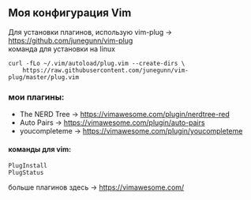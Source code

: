 ## Моя конфигурация Vim  
Для установки плагинов, использую vim-plug -> https://github.com/junegunn/vim-plug  
команда для установки на linux
```
curl -fLo ~/.vim/autoload/plug.vim --create-dirs \
    https://raw.githubusercontent.com/junegunn/vim-plug/master/plug.vim
```
### мои плагины:  
* The NERD Tree -> https://vimawesome.com/plugin/nerdtree-red  
* Auto Pairs -> https://vimawesome.com/plugin/auto-pairs  
* youcompleteme -> https://vimawesome.com/plugin/youcompleteme  

#### команды для vim:  
`PlugInstall`  
`PlugStatus`  

больше плагинов здесь -> https://vimawesome.com/
